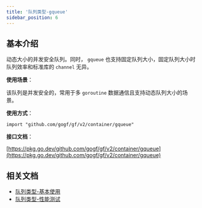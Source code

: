 ```yaml
---
title: '队列类型-gqueue'
sidebar_position: 6
---
```


## 基本介绍

动态大小的并发安全队列。同时， `gqueue` 也支持固定队列大小，固定队列大小时队列效率和标准库的 `channel` 无异。

**使用场景**：

该队列是并发安全的，常用于多 `goroutine` 数据通信且支持动态队列大小的场景。

**使用方式**：

```
import "github.com/gogf/gf/v2/container/gqueue"
```

**接口文档**：

[https://pkg.go.dev/github.com/gogf/gf/v2/container/gqueue](https://pkg.go.dev/github.com/gogf/gf/v2/container/gqueue)

## 相关文档

- [队列类型-基本使用](/docs/组件列表/数据结构/队列类型-gqueue/队列类型-基本使用)
- [队列类型-性能测试](/docs/组件列表/数据结构/队列类型-gqueue/队列类型-性能测试)